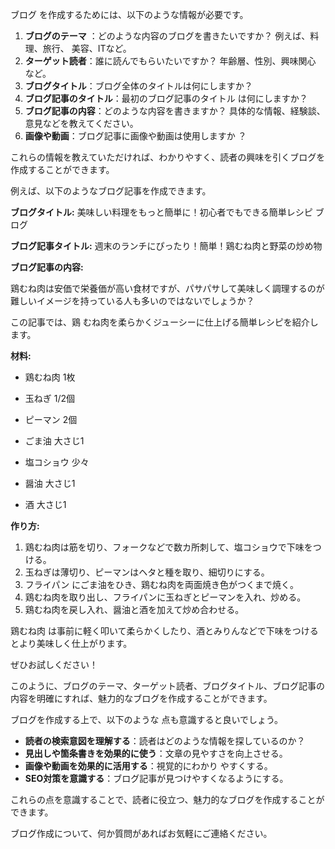 ブログ
を作成するためには、以下のような情報が必要です。

1. **ブログのテーマ**
：どのような内容のブログを書きたいですか？ 例えば、料理、旅行、
美容、ITなど。
2. **ターゲット読者**：誰に読んでもらいたいですか？ 年齢層、性別、興味関心
など。
3. **ブログタイトル**：ブログ全体のタイトルは何にしますか？
4. **ブログ記事のタイトル**：最初のブログ記事のタイトル
は何にしますか？
5. **ブログ記事の内容**：どのような内容を書きますか？ 具体的な情報、経験談、意見などを教えてください。
6. **画像や動画**：ブログ記事に画像や動画は使用しますか
？ 

これらの情報を教えていただければ、わかりやすく、読者の興味を引くブログを作成することができます。

例えば、以下のようなブログ記事を作成できます。

**ブログタイトル:** 美味しい料理をもっと簡単に！初心者でもできる簡単レシピ
ブログ

**ブログ記事タイトル:** 週末のランチにぴったり！簡単！鶏むね肉と野菜の炒め物

**ブログ記事の内容:**

鶏むね肉は安価で栄養価が高い食材ですが、パサパサして美味しく調理するのが難しいイメージを持っている人も多いのではないでしょうか？ 

この記事では、鶏
むね肉を柔らかくジューシーに仕上げる簡単レシピを紹介します。

**材料:**

* 鶏むね肉 1枚
* 玉ねぎ 1/2個
* ピーマン 2個
* ごま油 大さじ1
* 塩コショウ 少々
* 醤油 大さじ1

* 酒 大さじ1

**作り方:**

1. 鶏むね肉は筋を切り、フォークなどで数カ所刺して、塩コショウで下味をつける。
2. 玉ねぎは薄切り、ピーマンはヘタと種を取り、細切りにする。
3. フライパン
にごま油をひき、鶏むね肉を両面焼き色がつくまで焼く。
4. 鶏むね肉を取り出し、フライパンに玉ねぎとピーマンを入れ、炒める。
5. 鶏むね肉を戻し入れ、醤油と酒を加えて炒め合わせる。

鶏むね肉
は事前に軽く叩いて柔らかくしたり、酒とみりんなどで下味をつけるとより美味しく仕上がります。

ぜひお試しください！

このように、ブログのテーマ、ターゲット読者、ブログタイトル、ブログ記事の内容を明確にすれば、魅力的なブログを作成することができます。

ブログを作成する上で、以下のような
点も意識すると良いでしょう。

* **読者の検索意図を理解する**：読者はどのような情報を探しているのか？
* **見出しや箇条書きを効果的に使う**：文章の見やすさを向上させる。
* **画像や動画を効果的に活用する**：視覚的にわかり
やすくする。
* **SEO対策を意識する**：ブログ記事が見つけやすくなるようにする。

これらの点を意識することで、読者に役立つ、魅力的なブログを作成することができます。

ブログ作成について、何か質問があればお気軽にご連絡ください。
